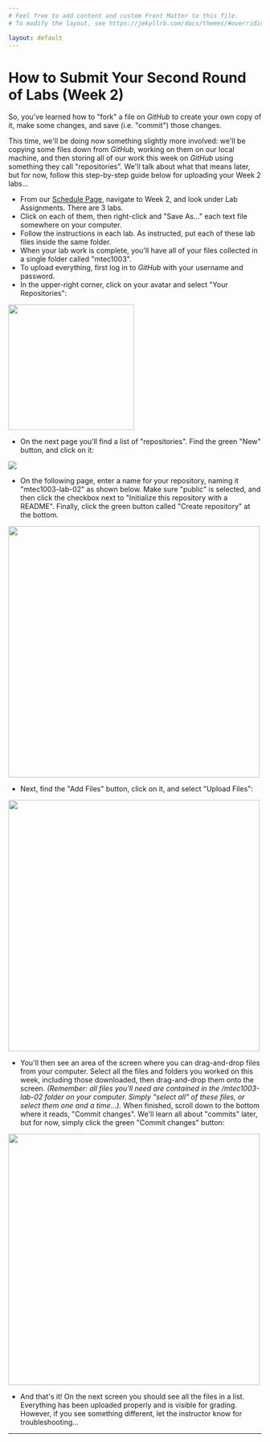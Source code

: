 ```yaml
---
# Feel free to add content and custom Front Matter to this file.
# To modify the layout, see https://jekyllrb.com/docs/themes/#overriding-theme-defaults

layout: default
---
```


# How to Submit Your Second Round of Labs (Week 2)

So, you've learned how to "fork" a file on _GitHub_ to create your own copy of it, make some changes, and save (i.e. "commit") those changes.

This time, we'll be doing now something slightly more involved: we'll be copying some files down from _GitHub_, working on them on our local machine, and then storing all of our work this week on _GitHub_ using something they call "repositories". We'll talk about what that means later, but for now, follow this step-by-step guide below for uploading your Week 2 labs...

* From our [Schedule Page](/Goldford-MTEC1003-OL04/schedule.html), navigate to Week 2, and look under Lab Assignments. There are 3 labs.  
* Click on each of them, then right-click and "Save As..." each text file somewhere on your computer.  
* Follow the instructions in each lab. As instructed, put each of these lab files inside the same folder.  
* When your lab work is complete, you'll have all of your files collected in a single folder called "mtec1003".  
* To upload everything, first log in to _GitHub_ with your username and password.  
* In the upper-right corner, click on your avatar and select "Your Repositories":  

<img src="/Goldford-MTEC1003-OL04/labs/02/img/submit.lab2.v1.png" width="250px">

* On the next page you'll find a list of "repositories". Find the green "New" button, and click on it:  

<img src="/Goldford-MTEC1003-OL04/labs/02/img/submit.lab2.v2.png">

* On the following page, enter a name for your repository, naming it "mtec1003-lab-02" as shown below. Make sure "public" is selected, and then click the checkbox next to "Initialize this repository with a README". Finally, click the green button called "Create repository" at the bottom.  

<img src="/Goldford-MTEC1003-OL04/labs/02/img/submit.lab2.v3.png" width="500px">

* Next, find the "Add Files" button, click on it, and select "Upload Files":  

<img src="/Goldford-MTEC1003-OL04/labs/02/img/submit.lab2.v4.png" width="500px">

* You'll then see an area of the screen where you can drag-and-drop files from your computer. Select all the files and folders you worked on this week, including those downloaded, then drag-and-drop them onto the screen. _(Remember: all files you'll need are contained in the /mtec1003-lab-02 folder on your computer. Simply "select all" of these files, or select them one and a time...)._ When finished, scroll down to the bottom where it reads, "Commit changes". We'll learn all about "commits" later, but for now, simply click the green "Commit changes" button:  

<img src="/Goldford-MTEC1003-OL04/labs/02/img/submit.lab2.v5.png" width="500px">

* And that's it! On the next screen you should see all the files in a list. Everything has been uploaded properly and is visible for grading. However, if you see something different, let the instructor know for troubleshooting...  

* * *
